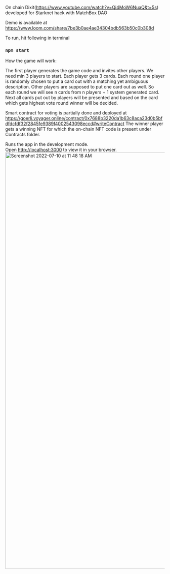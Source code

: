 
On chain Dixit(https://www.youtube.com/watch?v=Qi4MoW6NuaQ&t=5s) developed for Starknet hack with MatchBox DAO

Demo is available at https://www.loom.com/share/7be3b0ae4ae34304bdb563b50c0b308d

To run, hit following in terminal
### `npm start`

How the game will work:

The first player generates the game code and invites other players. We need min 3 players to start.
Each player gets 3 cards.
Each round one player is randomly chosen to put a card out with a matching yet ambiguous description. Other players are supposed to put one card out as well. So each round we will see n cards from n players + 1 system generated card.
Next all cards put out by players will be presented and based on the card which gets highest vote round winner will be decided.

Smart contract for voting is partially done and deployed at https://goerli.voyager.online/contract/0x7688b3220da1b63c8aca23d0b5bfdfdcfdf32f2845fe9389f4002543098eccd#writeContract 
The winner player gets a winning NFT for which the on-chain NFT code is present under Contracts folder.

Runs the app in the development mode.\
Open [http://localhost:3000](http://localhost:3000) to view it in your browser.
<img width="1311" alt="Screenshot 2022-07-10 at 11 48 18 AM" src="https://user-images.githubusercontent.com/7895856/178133771-6529b178-db21-4919-b0c9-113179438fb6.png">

